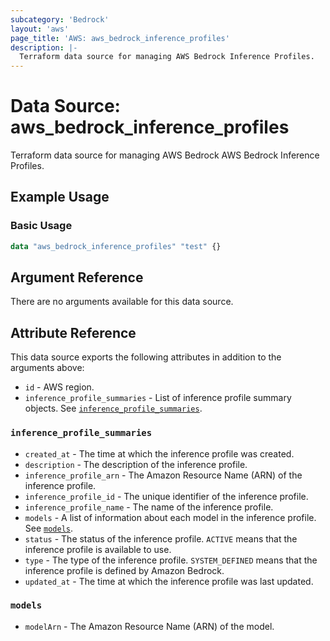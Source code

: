 ```yaml
---
subcategory: 'Bedrock'
layout: 'aws'
page_title: 'AWS: aws_bedrock_inference_profiles'
description: |-
  Terraform data source for managing AWS Bedrock Inference Profiles.
---
```


# Data Source: aws_bedrock_inference_profiles

Terraform data source for managing AWS Bedrock AWS Bedrock Inference Profiles.

## Example Usage

### Basic Usage

```terraform
data "aws_bedrock_inference_profiles" "test" {}
```

## Argument Reference

There are no arguments available for this data source.

## Attribute Reference

This data source exports the following attributes in addition to the arguments above:

- `id` - AWS region.
- `inference_profile_summaries` - List of inference profile summary objects. See [`inference_profile_summaries`](#inference_profile_summaries).

### `inference_profile_summaries`

- `created_at` - The time at which the inference profile was created.
- `description` - The description of the inference profile.
- `inference_profile_arn` - The Amazon Resource Name (ARN) of the inference profile.
- `inference_profile_id` - The unique identifier of the inference profile.
- `inference_profile_name` - The name of the inference profile.
- `models` - A list of information about each model in the inference profile. See [`models`](#models).
- `status` - The status of the inference profile. `ACTIVE` means that the inference profile is available to use.
- `type` - The type of the inference profile. `SYSTEM_DEFINED` means that the inference profile is defined by Amazon Bedrock.
- `updated_at` - The time at which the inference profile was last updated.

### `models`

- `modelArn` - The Amazon Resource Name (ARN) of the model.
